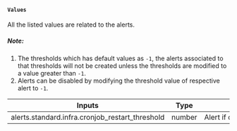 ####  `Values`
All the listed values are related to the alerts.

##### Note:
1. The thresholds which has default values as `-1`, the alerts associated to that thresholds will not be created unless the thresholds are modified to a value greater than  `-1`.
2. Alerts can be disabled by modifying the threshold value of respective alert to `-1`.

| Inputs                                          | Type   | <div style="width:400px">Description</div>             | Default |
|-------------------------------------------------|--------|--------------------------------------------------------|---------|
| alerts.standard.infra.cronjob_restart_threshold | number | Alert if cronjob execution failed beyond the threshold | `0`     |
